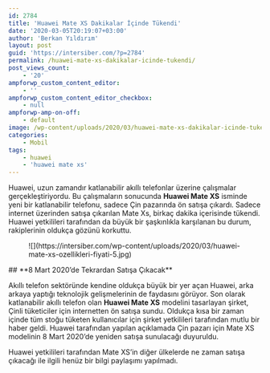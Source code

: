 ```yaml
---
id: 2784
title: 'Huawei Mate XS Dakikalar İçinde Tükendi'
date: '2020-03-05T20:19:07+03:00'
author: 'Berkan Yıldırım'
layout: post
guid: 'https://intersiber.com/?p=2784'
permalink: /huawei-mate-xs-dakikalar-icinde-tukendi/
post_views_count:
    - '20'
ampforwp_custom_content_editor:
    - ''
ampforwp_custom_content_editor_checkbox:
    - null
ampforwp-amp-on-off:
    - default
image: /wp-content/uploads/2020/03/huawei-mate-xs-dakikalar-icinde-tukendi.jpg
categories:
    - Mobil
tags:
    - huawei
    - 'huawei mate xs'
---
```


Huawei, uzun zamandır katlanabilir akıllı telefonlar üzerine çalışmalar gerçekleştiriyordu. Bu çalışmaların sonucunda **Huawei Mate XS** isminde yeni bir katlanabilir telefonu, sadece Çin pazarında ön satışa çıkardı. Sadece internet üzerinden satışa çıkarılan Mate Xs, birkaç dakika içerisinde tükendi. Huawei yetkilileri tarafından da büyük bir şaşkınlıkla karşılanan bu durum, rakiplerinin oldukça gözünü korkuttu.

<figure class="wp-block-image size-large">![](https://intersiber.com/wp-content/uploads/2020/03/huawei-mate-xs-ozellikleri-fiyati-5.jpg)</figure>## **8 Mart 2020’de Tekrardan Satışa Çıkacak**

Akıllı telefon sektöründe kendine oldukça büyük bir yer açan Huawei, arka arkaya yaptığı teknolojik gelişmelerinin de faydasını görüyor. Son olarak katlanabilir akıllı telefon olan **Huawei Mate XS** modelini tasarlayan şirket, Çinli tüketiciler için internetten ön satışa sundu. Oldukça kısa bir zaman içinde tüm stoğu tüketen kullanıcılar için şirket yetkilileri tarafından mutlu bir haber geldi. Huawei tarafından yapılan açıklamada Çin pazarı için Mate XS modelinin 8 Mart 2020’de yeniden satışa sunulacağı duyuruldu.

Huawei yetkilileri tarafından Mate XS’in diğer ülkelerde ne zaman satışa çıkacağı ile ilgili henüz bir bilgi paylaşımı yapılmadı.